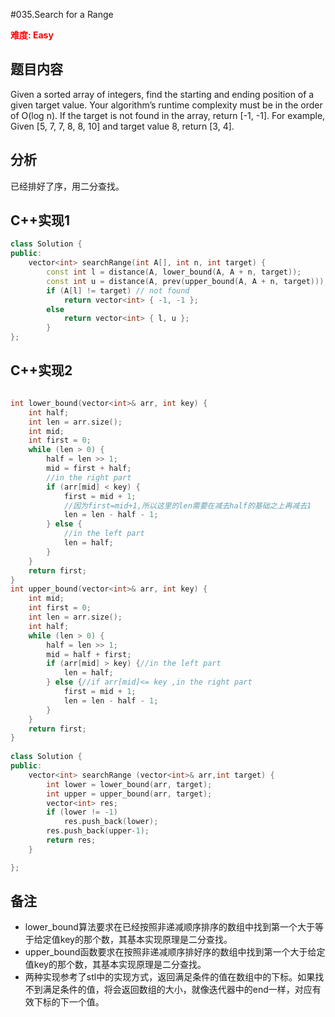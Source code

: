 #035.Search for a Range 

**<font color=red>难度: Easy</font>**

## 题目内容

Given a sorted array of integers, find the starting and ending position of a given target value.
Your algorithm’s runtime complexity must be in the order of O(log n).
If the target is not found in the array, return [-1, -1].
For example, Given [5, 7, 7, 8, 8, 10] and target value 8, return [3, 4].


## 分析

已经排好了序，用二分查找。

## C++实现1
```c++
class Solution {
public:
	vector<int> searchRange(int A[], int n, int target) {
		const int l = distance(A, lower_bound(A, A + n, target));
		const int u = distance(A, prev(upper_bound(A, A + n, target)));
		if (A[l] != target) // not found
			return vector<int> { -1, -1 };
		else
			return vector<int> { l, u };
		}
};

```
## C++实现2

```c++

int lower_bound(vector<int>& arr, int key) {
    int half;
    int len = arr.size();
    int mid;
    int first = 0;
    while (len > 0) {
        half = len >> 1;
        mid = first + half;
        //in the right part
        if (arr[mid] < key) {
            first = mid + 1;
            //因为first=mid+1,所以这里的len需要在减去half的基础之上再减去1
            len = len - half - 1;
        } else {
            //in the left part
            len = half;
        }
    }
    return first;
}
int upper_bound(vector<int>& arr, int key) {
    int mid;
    int first = 0;
    int len = arr.size();
    int half;
    while (len > 0) {
        half = len >> 1;
        mid = half + first;
        if (arr[mid] > key) {//in the left part
            len = half;
        } else {//if arr[mid]<= key ,in the right part
            first = mid + 1;
            len = len - half - 1;
        }
    }
    return first;
}
	
class Solution {
public:
	vector<int> searchRange (vector<int>& arr,int target) {
		int lower = lower_bound(arr, target);
		int upper = upper_bound(arr, target);
		vector<int> res; 
		if (lower != -1)
			res.push_back(lower);
		res.push_back(upper-1);
		return res;
	}

};
```
## 备注
- lower_bound算法要求在已经按照非递减顺序排序的数组中找到第一个大于等于给定值key的那个数，其基本实现原理是二分查找。
- upper_bound函数要求在按照非递减顺序排好序的数组中找到第一个大于给定值key的那个数，其基本实现原理是二分查找。
- 两种实现参考了stl中的实现方式，返回满足条件的值在数组中的下标。如果找不到满足条件的值，将会返回数组的大小，就像迭代器中的end一样，对应有效下标的下一个值。

